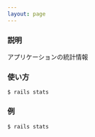 ```yaml
---
layout: page
---
```


### 説明

アプリケーションの統計情報

### 使い方

    $ rails stats

### 例

    $ rails stats
